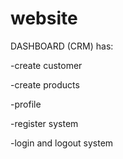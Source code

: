 # website


DASHBOARD (CRM)  has:


-create customer 


-create products
 
 
 
 
-profile



-register system





-login and logout system

